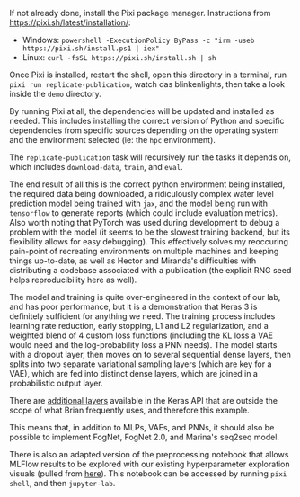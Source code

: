 If not already done, install the Pixi package manager.
Instructions from https://pixi.sh/latest/installation/:
- Windows: `powershell -ExecutionPolicy ByPass -c "irm -useb https://pixi.sh/install.ps1 | iex"`
- Linux: `curl -fsSL https://pixi.sh/install.sh | sh`

Once Pixi is installed, restart the shell, open this directory in a terminal, run `pixi run replicate-publication`, watch das blinkenlights, then take a look inside the `demo` directory.

By running Pixi at all, the dependencies will be updated and installed as needed.
This includes installing the correct version of Python and specific dependencies from specific sources depending on the operating system and the environment selected (ie: the `hpc` environment).

The `replicate-publication` task will recursively run the tasks it depends on, which includes `download-data`, `train`, and `eval`.

The end result of all this is the correct python environment being installed, the required data being downloaded, a ridiculously complex water level prediction model being trained with `jax`, and the model being run with `tensorflow` to generate reports (which could include evaluation metrics). Also worth noting that PyTorch was used during development to debug a problem with the model (it seems to be the slowest training backend, but its flexibility allows for easy debugging). This effectively solves my reoccuring pain-point of recreating environments on multiple machines and keeping things up-to-date, as well as Hector and Miranda's difficulties with distributing a codebase associated with a publication (the explicit RNG seed helps reproducibility here as well).

The model and training is quite over-engineered in the context of our lab, and has poor performance, but it is a demonstration that Keras 3 is definitely sufficient for anything we need.
The training process includes learning rate reduction, early stopping, L1 and L2 regularization, and a weighted blend of 4 custom loss functions (including the KL loss a VAE would need and the log-probability loss a PNN needs).
The model starts with a dropout layer, then moves on to several sequential dense layers, then splits into two separate variational sampling layers (which are key for a VAE), which are fed into distinct dense layers, which are joined in a probabilistic output layer.

There are [additional layers](https://keras.io/api/layers/) available in the Keras API that are outside the scope of what Brian frequently uses, and therefore this example.

This means that, in addition to MLPs, VAEs, and PNNs, it should also be possible to implement FogNet, FogNet 2.0, and Marina's seq2seq model.

There is also an adapted version of the preprocessing notebook that allows MLFlow results to be explored with our existing hyperparameter exploration visuals (pulled from [here](https://github.com/conrad-blucher-institute/vae-fog-hrrr/blob/new-vae/report_utils.py)).
This notebook can be accessed by running `pixi shell`, and then `jupyter-lab`.
